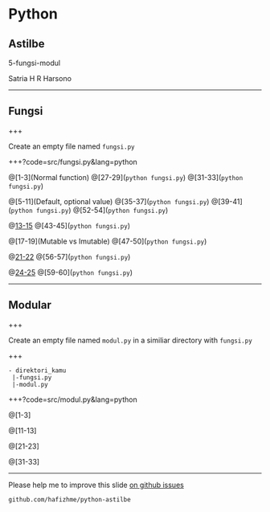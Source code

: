 # Python

## Astilbe

5-fungsi-modul

Satria H R Harsono

---

## Fungsi

+++

Create an empty file named `fungsi.py`

+++?code=src/fungsi.py&lang=python

@[1-3](Normal function)
@[27-29](`python fungsi.py`)
@[31-33](`python fungsi.py`)

@[5-11](Default, optional value)
@[35-37](`python fungsi.py`)
@[39-41](`python fungsi.py`)
@[52-54](`python fungsi.py`)

@[13-15](Koleksi)
@[43-45](`python fungsi.py`)

@[17-19](Mutable vs Imutable)
@[47-50](`python fungsi.py`)

@[21-22](`*args`)
@[56-57](`python fungsi.py`)

@[24-25](`**kwargs`)
@[59-60](`python fungsi.py`)

---

## Modular

+++

Create an empty file named `modul.py` in a similiar directory with `fungsi.py`

+++

```
- direktori_kamu
 |-fungsi.py
 |-modul.py
```

+++?code=src/modul.py&lang=python

@[1-3]

@[11-13]

@[21-23]

@[31-33]

---

Please help me to improve this slide [on github issues](https://github.com/hafizhme/python-astilbe/issues)

`github.com/hafizhme/python-astilbe`
